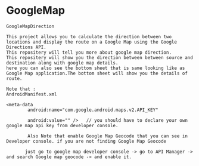 # GoogleMap
    GoogleMapDirection

    This project allows you to calculate the direction between two locations and display the route on a Google Map using the Google     Directions API.
    This repositery will tell you more about google map direction.
    This repositery will show you the direction between between source and destination along with google map details.
    here you can also see the bottom sheet that is same looking like as Google Map application.The bottom sheet will show you the details of route.

    Note that :
    AndroidManifest.xml

    <meta-data
            android:name="com.google.android.maps.v2.API_KEY"
            
            android:value="" />   // you should have to declare your own google map api key from developer console.
            
            Also Note that enable Google Map Geocode that you can see in Developer console. if you are not finding Google Map Geocode 
            
           just go to google map developer console -> go to API Manager -> and search Google map geocode -> and enable it.
